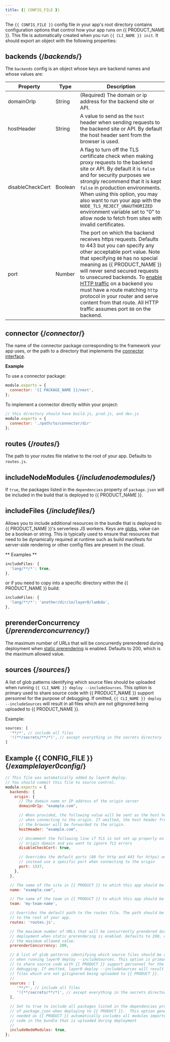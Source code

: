 ```yaml
---
title: {{ CONFIG_FILE }}
---
```


The `{{ CONFIG_FILE }}` config file in your app's root directory contains configuration options that control how your app runs on {{ PRODUCT_NAME }}. This file is automatically created when you run `{{ CLI_NAME }} init`. It should export an object with the following properties:

## backends {/*backends*/}

The `backends` config is an object whose keys are backend names and whose values are:

| Property         | Type    | Description                                                                                                                                                                                                                                                                                                                                                                                                                                                                |
| ---------------- | ------- | -------------------------------------------------------------------------------------------------------------------------------------------------------------------------------------------------------------------------------------------------------------------------------------------------------------------------------------------------------------------------------------------------------------------------------------------------------------------------- |
| domainOrIp       | String  | (Required) The domain or ip address for the backend site or API.                                                                                                                                                                                                                                                                                                                                                                                                           |
| hostHeader       | String  | A value to send as the `host` header when sending requests to the backend site or API. By default the host header sent from the browser is used.                                                                                                                                                                                                                                                                                                                           |
| disableCheckCert | Boolean | A flag to turn off the TLS certificate check when making proxy requests to the backend site or API. By default it is `false` and for security purposes we strongly recommend that it is kept `false` in production environments. When using this option, you may also want to run your app with the `NODE_TLS_REJECT_UNAUTHORIZED` environment variable set to "0" to allow node to fetch from sites with invalid certificates.                                            |
| port             | Number  | The port on which the backend receives https requests. Defaults to 443 but you can specify any other acceptable port value. Note that specifying `80` has no special meaning as {{ PRODUCT_NAME }} will never send secured requests to unsecured backends. To [enable HTTP traffic](security#section_ssl) on a backend you must have a route matching `http` protocol in your router and serve content from that route. All HTTP traffic assumes port `80` on the backend. |

## connector {/*connector*/}

The name of the connector package corresponding to the framework your app uses, or the path to a directory that implements the [connector interface](/guides/connectors).

**Example**

To use a connector package:

```js
module.exports = {
  connector: '{{ PACKAGE_NAME }}/next',
};
```

To implement a connector directly within your project:

```js
// this directory should have build.js, prod.js, and dev.js
module.exports = {
  connector: './path/to/connector/dir'
};
```

## routes {/*routes*/}

The path to your routes file relative to the root of your app. Defaults to `routes.js`.

## includeNodeModules {/*includenodemodules*/}

If `true`, the packages listed in the `dependencies` property of `package.json` will be included in the build that is deployed to {{ PRODUCT_NAME }}.

## includeFiles {/*includefiles*/}

Allows you to include additional resources in the bundle that is deployed to {{ PRODUCT_NAME }}'s serverless JS workers. Keys are [globs](https://www.npmjs.com/package/glob), value can be a boolean or string. This is typically used to ensure that resources that need to be dynamically required at runtime such as build manifests for server-side rendering or other config files are present in the cloud.

** Examples **

```js
includeFiles: {
  'lang/**/*': true,
},
```

or if you need to copy into a specific directory within the {{ PRODUCT_NAME }} build:

```js
includeFiles: {
  'lang/**/*': 'another/dir/in/layer0/lambda',
},
```

## prerenderConcurrency {/*prerenderconcurrency*/}

The maximum number of URLs that will be concurrently prerendered during deployment when [static prerendering](/guides/static_prerendering) is enabled. Defaults to 200, which is the maximum allowed value.

## sources {/*sources*/}

A list of glob patterns identifying which source files should be uploaded when running `{{ CLI_NAME }} deploy --includeSources`. This option is primary used to share source code with {{ PRODUCT_NAME }} support personnel for the purpose of debugging. If omitted, `{{ CLI_NAME }} deploy --includeSources` will result in all files which are not gitignored being uploaded to {{ PRODUCT_NAME }}.

Example:

```js
sources: [
  '**/*', // include all files
  '!(**/secrets/**/*)', // except everything in the secrets directory
]
```

## Example {{ CONFIG_FILE }} {/*examplelayer0config*/}

```js
// This file was automatically added by layer0 deploy.
// You should commit this file to source control.
module.exports = {
  backends: {
    origin: {
      // The domain name or IP address of the origin server
      domainOrIp: "example.com",

      // When provided, the following value will be sent as the host header 
      // when connecting to the origin. If omitted, the host header from 
      // the browser will be forwarded to the origin.
      hostHeader: "example.com",

      // Uncomment the following line if TLS is not set up properly on the 
      // origin domain and you want to ignore TLS errors
      disableCheckCert: true,

      // Overrides the default ports (80 for http and 443 for https) and 
      // instead use a specific port when connecting to the origin
      port: 1337,
    },
  },

  // The name of the site in {{ PRODUCT }} to which this app should be deployed.
  name: "example.com",

  // The name of the team in {{ PRODUCT }} to which this app should be deployed.
  team: 'my-team-name',

  // Overrides the default path to the routes file. The path should be relative 
  // to the root of your app.
  routes: 'routes.js',

  // The maximum number of URLs that will be concurrently prendered during 
  // deployment when static prerendering is enabled. Defaults to 200, which is 
  // the maximum allowed value.
  prerenderConcurrency: 200,

  // A list of glob patterns identifying which source files should be uploaded 
  // when running layer0 deploy --includeSources. This option is primarily used 
  // to share source code with {{ PRODUCT }} support personnel for the purpose of 
  // debugging. If omitted, layer0 deploy --includeSources will result in all 
  // files which are not gitignored being uploaded to {{ PRODUCT }}.
  //
  sources : [
     '**/*', // include all files
     '!(**/secrets/**/*)', // except everything in the secrets directory
  ],

  // Set to true to include all packages listed in the dependencies property 
  // of package.json when deploying to {{ PRODUCT }}.  This option generally isn't 
  // needed as {{ PRODUCT }} automatically includes all modules imported by your 
  // code in the bundle that is uploaded during deployment
  //
  includeNodeModules: true,
};
```

